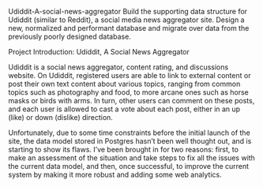 Udiddit-A-social-news-aggregator
Build the supporting data structure for Udiddit (similar to Reddit), a social media news aggregator site. Design a new, normalized and performant database and migrate over data from the previously poorly designed database.

Project Introduction: Udiddit, A Social News Aggregator

Udiddit is a social news aggregator, content rating, and discussions website. On Udiddit, registered users are able to link to external content or post their own text content about various topics, ranging from common topics such as photography and food, to more arcane ones such as horse masks or birds with arms. In turn, other users can comment on these posts, and each user is allowed to cast a vote about each post, either in an up (like) or down (dislike) direction.

Unfortunately, due to some time constraints before the initial launch of the site, the data model stored in Postgres hasn’t been well thought out, and is starting to show its flaws. I’ve been brought in for two reasons: first, to make an assessment of the situation and take steps to fix all the issues with the current data model, and then, once successful, to improve the current system by making it more robust and adding some web analytics.
